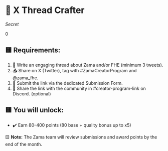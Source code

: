 # 🧵 X Thread Crafter

_Secret_

0

## 🟨 Requirements:
1. 📝 Write an engaging thread about Zama and/or FHE (minimum 3 tweets).
2. 📤 Share on X (Twitter), tag with #ZamaCreatorProgram and @zama_fhe.
3. 🔗 Submit the link via the dedicated Submission Form.
4. 💬 Share the link with the community in #creator-program-link on Discord. (optional)

## 🟨 You will unlock:
- ✔️ Earn 80–400 points (80 base + quality bonus up to x5)

🟨 **Note:** The Zama team will review submissions and award points by the end of the month.
